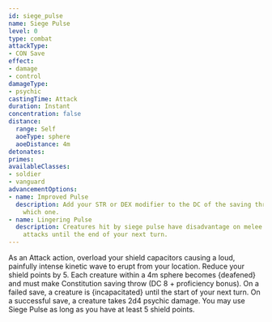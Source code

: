 ```yaml
---
id: siege_pulse
name: Siege Pulse
level: 0
type: combat
attackType:
- CON Save
effect:
- damage
- control
damageType:
- psychic
castingTime: Attack
duration: Instant
concentration: false
distance:
  range: Self
  aoeType: sphere
  aoeDistance: 4m
detonates: 
primes: 
availableClasses:
- soldier
- vanguard
advancementOptions:
- name: Improved Pulse
  description: Add your STR or DEX modifier to the DC of the saving throw. You choose
    which one.
- name: Lingering Pulse
  description: Creatures hit by siege pulse have disadvantage on melee and ranged
    attacks until the end of your next turn.
---
```

As an Attack action, overload your shield capacitors causing a loud, painfully intense kinetic wave to erupt from your location. Reduce your shield points by 5. Each creature within a 4m sphere becomes {deafened} and must make Constitution saving throw (DC 8 + proficiency bonus). On a failed save, a creature is {incapacitated} until the start of your next turn. On a successful save, a creature takes 2d4 psychic damage.
You may use Siege Pulse as long as you have at least 5 shield points.